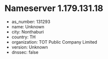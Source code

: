 # Nameserver 1.179.131.18

* as_number: 131293
* name: Unknown
* city: Nonthaburi
* country: TH
* organization: TOT Public Company Limited
* version: Unknown
* dnssec: false

